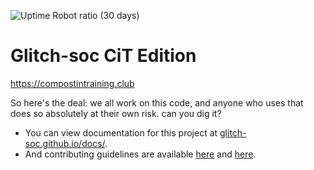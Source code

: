 ![Uptime Robot ratio (30 days)](https://img.shields.io/uptimerobot/ratio/m792992213-27b1f57c4a545d7c2dd05575)

# Glitch-soc CiT Edition

https://compostintraining.club

So here's the deal: we all work on this code, and anyone who uses that does so absolutely at their own risk. can you dig it?

- You can view documentation for this project at [glitch-soc.github.io/docs/](https://glitch-soc.github.io/docs/).
- And contributing guidelines are available [here](CONTRIBUTING.md) and [here](https://glitch-soc.github.io/docs/contributing/).
